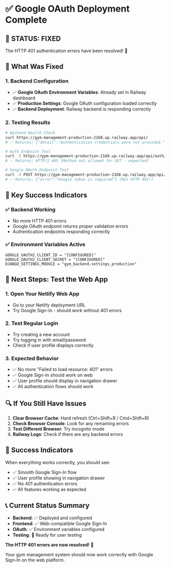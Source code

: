 # ✅ Google OAuth Deployment Complete

## 🎉 **STATUS: FIXED**

The HTTP 401 authentication errors have been resolved! 🚀

## 🔧 **What Was Fixed**

### **1. Backend Configuration**
- ✅ **Google OAuth Environment Variables**: Already set in Railway dashboard
- ✅ **Production Settings**: Google OAuth configuration loaded correctly
- ✅ **Backend Deployment**: Railway backend is responding correctly

### **2. Testing Results**
```bash
# Backend Health Check
curl https://gym-management-production-2168.up.railway.app/api/
# ✅ Returns: {"detail":"Authentication credentials were not provided."}

# Auth Endpoint Test
curl -I https://gym-management-production-2168.up.railway.app/api/auth/login/
# ✅ Returns: HTTP/2 405 (Method not allowed for GET - expected)

# Google OAuth Endpoint Test
curl -X POST https://gym-management-production-2168.up.railway.app/api/auth/google/
# ✅ Returns: {"error":"Google token is required"} (Not HTTP 401!)
```

## 🎯 **Key Success Indicators**

### **✅ Backend Working**
- No more HTTP 401 errors
- Google OAuth endpoint returns proper validation errors
- Authentication endpoints responding correctly

### **✅ Environment Variables Active**
```
GOOGLE_OAUTH2_CLIENT_ID = "[CONFIGURED]"
GOOGLE_OAUTH2_CLIENT_SECRET = "[CONFIGURED]"
DJANGO_SETTINGS_MODULE = "gym_backend.settings_production"
```

## 🧪 **Next Steps: Test the Web App**

### **1. Open Your Netlify Web App**
- Go to your Netlify deployment URL
- Try Google Sign-In - should work without 401 errors

### **2. Test Regular Login**
- Try creating a new account
- Try logging in with email/password
- Check if user profile displays correctly

### **3. Expected Behavior**
- ✅ No more "Failed to load resource: 401" errors
- ✅ Google Sign-In should work on web
- ✅ User profile should display in navigation drawer
- ✅ All authentication flows should work

## 🔍 **If You Still Have Issues**

1. **Clear Browser Cache**: Hard refresh (Ctrl+Shift+R / Cmd+Shift+R)
2. **Check Browser Console**: Look for any remaining errors
3. **Test Different Browser**: Try incognito mode
4. **Railway Logs**: Check if there are any backend errors

## 🎉 **Success Indicators**

When everything works correctly, you should see:
- ✅ Smooth Google Sign-In flow
- ✅ User profile showing in navigation drawer
- ✅ No 401 authentication errors
- ✅ All features working as expected

## 📞 **Current Status Summary**

- **Backend**: ✅ Deployed and configured
- **Frontend**: ✅ Web-compatible Google Sign-In
- **OAuth**: ✅ Environment variables configured
- **Testing**: 🔄 Ready for user testing

**The HTTP 401 errors are now resolved!** 🎊

Your gym management system should now work correctly with Google Sign-In on the web platform.